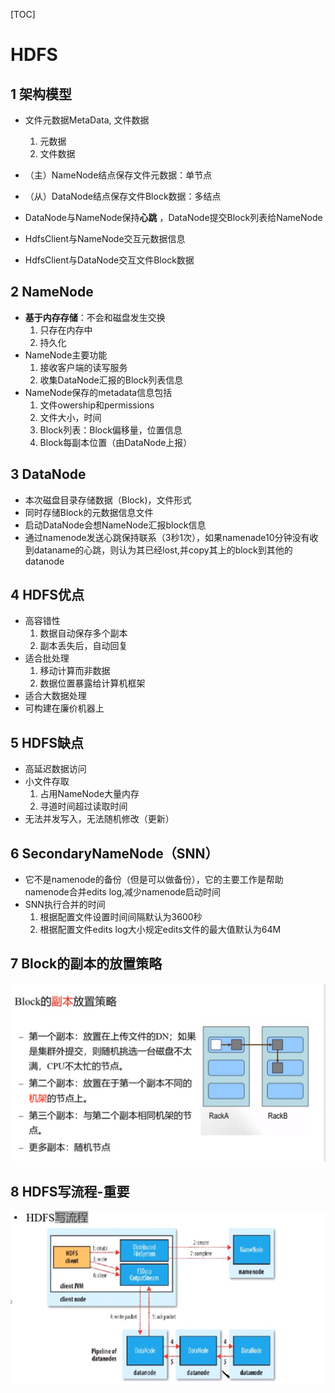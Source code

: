 [TOC]

# HDFS

## 1 架构模型

- 文件元数据MetaData, 文件数据
    1. 元数据
    2. 文件数据

- （主）NameNode结点保存文件元数据：单节点
- （从）DataNode结点保存文件Block数据：多结点
- DataNode与NameNode保持**心跳** ，DataNode提交Block列表给NameNode
- HdfsClient与NameNode交互元数据信息
- HdfsClient与DataNode交互文件Block数据

## 2 NameNode

- **基于内存存储**：不会和磁盘发生交换
    1. 只存在内存中
    2. 持久化
- NameNode主要功能
    1. 接收客户端的读写服务
    2. 收集DataNode汇报的Block列表信息
- NameNode保存的metadata信息包括
    1. 文件owership和permissions
    2. 文件大小，时间
    3. Block列表：Block偏移量，位置信息
    4. Block每副本位置（由DataNode上报）

## 3 DataNode

- 本次磁盘目录存储数据（Block)，文件形式
- 同时存储Block的元数据信息文件
- 启动DataNode会想NameNode汇报block信息
- 通过namenode发送心跳保持联系（3秒1次），如果namenade10分钟没有收到dataname的心跳，则认为其已经lost,并copy其上的block到其他的datanode

## 4 HDFS优点

- 高容错性
    1. 数据自动保存多个副本
    2. 副本丢失后，自动回复
- 适合批处理
    1. 移动计算而非数据
    2. 数据位置暴露给计算机框架
- 适合大数据处理
- 可构建在廉价机器上

## 5 HDFS缺点

- 高延迟数据访问
- 小文件存取
    1. 占用NameNode大量内存
    2. 寻道时间超过读取时间
- 无法并发写入，无法随机修改（更新）

## 6 SecondaryNameNode（SNN）

- 它不是namenode的备份（但是可以做备份），它的主要工作是帮助namenode合并edits log,减少namenode启动时间
- SNN执行合并的时间
    1. 根据配置文件设置时间间隔默认为3600秒
    2. 根据配置文件edits log大小规定edits文件的最大值默认为64M

## 7 Block的副本的放置策略

![image-20200322164042165](../picture/image-20200322164042165.png)

## 8 HDFS写流程-重要

![image-20200322194216295](../picture/image-20200322194216295.png)